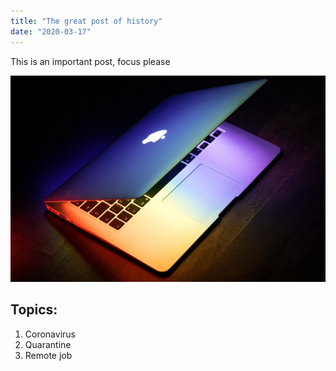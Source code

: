 ```yaml
---
title: "The great post of history"
date: "2020-03-17"
---
```


This is an important post, focus please

![Laptop](./laptop2.jpg)

## Topics:

1. Coronavirus
2. Quarantine
3. Remote job

